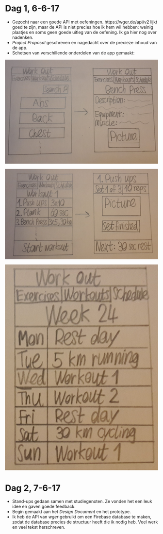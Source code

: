 # Dag 1, 6-6-17

* Gezocht naar een goede API met oefeningen. https://wger.de/api/v2 lijkt
goed te zijn, maar de API is niet precies hoe ik hem wil hebben: weinig plaatjes
en soms geen goede uitleg van de oefening. Ik ga hier nog over nadenken.
* *Project Proposal* geschreven en nagedacht over de precieze inhoud van de app.
* Schetsen van verschillende onderdelen van de app gemaakt:

![](doc/exercises.jpg)

![](doc/workouts.jpg)

![](doc/schedule.jpg)

# Dag 2, 7-6-17

* Stand-ups gedaan samen met studiegenoten. Ze vonden het een leuk idee en gaven goede feedback.
* Begin gemaakt aan het *Design Document* en het prototype.
* Ik heb de API van *wger* gebruikt om een Firebase database te maken, zodat de database precies de structuur heeft die ik nodig heb. Veel werk en veel tekst herschreven.
